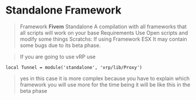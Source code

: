 # Standalone Framework
> Framework **Fivem** Standalone A compilation with all frameworks that all scripts will work on your base Requirements Use Open scripts and modify some things  Scratchs:  If using Framework ESX It may contain some bugs due to its beta phase.

> If you are going to use vRP use 

```local Tunnel = module('standalone', 'vrp/lib/Proxy')```

> yes in this case it is more complex because you have to explain which framework you will use more for the time being it will be like this in the beta phase
